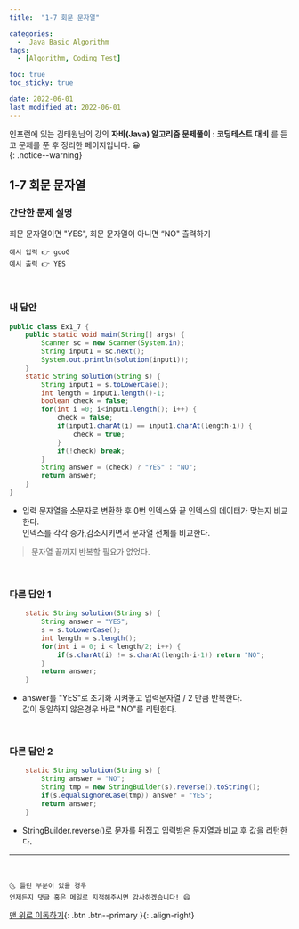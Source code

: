 ```yaml
---
title:  "1-7 회문 문자열" 

categories:
  -  Java Basic Algorithm
tags:
  - [Algorithm, Coding Test]

toc: true
toc_sticky: true

date: 2022-06-01
last_modified_at: 2022-06-01
---
```


인프런에 있는 김태원님의 강의 **자바(Java) 알고리즘 문제풀이 : 코딩테스트 대비** 를 듣고 문제를 푼 후 정리한 페이지입니다. 😀  
{: .notice--warning}

## 1-7 회문 문자열

### 간단한 문제 설명


회문 문자열이면 "YES", 회문 문자열이 아니면 “NO" 출력하기 
```
예시 입력 👉 gooG
예시 출력 👉 YES
```

<br>

### 내 답안


```java
public class Ex1_7 {
	public static void main(String[] args) {
		Scanner sc = new Scanner(System.in);
		String input1 = sc.next();
		System.out.println(solution(input1));
	}
	static String solution(String s) {
		String input1 = s.toLowerCase();
		int length = input1.length()-1;
		boolean check = false;
		for(int i =0; i<input1.length(); i++) {
			check = false;
			if(input1.charAt(i) == input1.charAt(length-i)) {
				check = true;
			}
			if(!check) break;
		}
		String answer = (check) ? "YES" : "NO";
		return answer;
	}
}

```
  - 입력 문자열을 소문자로 변환한 후 0번 인덱스와 끝 인덱스의 데이터가 맞는지 비교한다.<br>인덱스를 각각 증가,감소시키면서 문자열 전체를 비교한다.
  > 문자열 끝까지 반복할 필요가 없었다.
		
     
<br>

### 다른 답안 1

```java
	static String solution(String s) {
		String answer = "YES";
		s = s.toLowerCase();
		int length = s.length();
		for(int i = 0; i < length/2; i++) {
			if(s.charAt(i) != s.charAt(length-i-1)) return "NO";
		}
		return answer;
	}
```
- answer를 "YES"로 초기화 시켜놓고 입력문자열 / 2 만큼 반복한다.<br>
값이 동일하지 않은경우 바로 "NO"를 리턴한다.

<br>

### 다른 답안 2

```java
	static String solution(String s) {
		String answer = "NO";
		String tmp = new StringBuilder(s).reverse().toString();
		if(s.equalsIgnoreCase(tmp)) answer = "YES";
		return answer;
	}
```
- StringBuilder.reverse()로 문자를 뒤집고 입력받은 문자열과 비교 후 값을 리턴한다.




***
<br>

    🌜 틀린 부분이 있을 경우 
    언제든지 댓글 혹은 메일로 지적해주시면 감사하겠습니다! 😄

[맨 위로 이동하기](#){: .btn .btn--primary }{: .align-right}